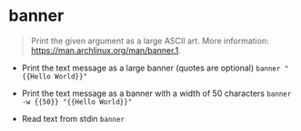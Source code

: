 # banner
> Print the given argument as a large ASCII art.
> More information: <https://man.archlinux.org/man/banner.1>.

- Print the text message as a large banner (quotes are optional)
`banner "{{Hello World}}"`

- Print the text message as a banner with a width of 50 characters
`banner -w {{50}} "{{Hello World}}"`

- Read text from stdin
`banner`
